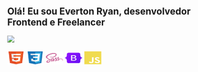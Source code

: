 ## Olá! Eu sou Everton Ryan, desenvolvedor Frontend e Freelancer

<div>
  <img height="200em" src="https://github-readme-stats.vercel.app/api/top-langs/?username=devevertonryan&layout=compact" />
</div><br>

<div style="display: inline_block">
  <img align="center" alt="Everton-html" width="40" height="30" src="https://raw.githubusercontent.com/devicons/devicon/master/icons/html5/html5-original.svg" />
  <img align="center" alt="Everton-css" width="40" height="30" src="https://raw.githubusercontent.com/devicons/devicon/master/icons/css3/css3-original.svg" />
  <img align="center" alt="Everton-sass" width="40" height="30" src="https://raw.githubusercontent.com/devicons/devicon/master/icons/sass/sass-original.svg" />
  <img align="center" alt="Everton-sass" width="40" height="30" src="https://raw.githubusercontent.com/devicons/devicon/master/icons/bootstrap/bootstrap-original.svg" />
  <img align="center" alt="Everton-js" width="40" height="30" src="https://raw.githubusercontent.com/devicons/devicon/master/icons/javascript/javascript-plain.svg" />
</div>

##

<!-- <div>
  <a href = "mailto:contatodev.evertonryansm@gmail.com"><img src="https://img.shields.io/badge/Gmail-%23333?style=for-the-badge&logo=gmail&logoColor=white"></a>
  <a href="https://instagram.com/everton" target="_blank"><img src="https://img.shields.io/badge/Instagram-%23E4405F?style=for-the-badge&logo=instagram&logoColor=white"></a>
  <a href="https://www.google.com" target="_blank"><img src="https://img.shields.io/badge/Whatsapp-%08BD41?style=for-the-badge&logo=whatsapp&logoColor=white"></a>
</div> -->
